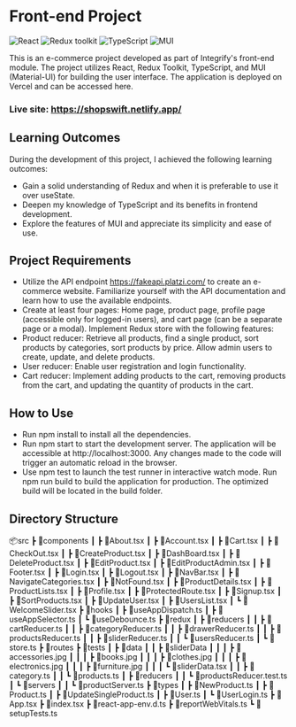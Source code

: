 # Front-end Project

![React](https://img.shields.io/badge/React-v.18-blue)
![Redux toolkit](https://img.shields.io/badge/RTK-v.1-purple)
![TypeScript](https://img.shields.io/badge/TypeScript-v.4-green)
![MUI](https://img.shields.io/badge/MUI-v.5.13.2-blue)

This is an e-commerce project developed as part of Integrify's front-end module. The project utilizes React, Redux Toolkit, TypeScript, and MUI (Material-UI) for building the user interface. The application is deployed on Vercel and can be accessed here.

### Live site: https://shopswift.netlify.app/

## Learning Outcomes

During the development of this project, I achieved the following learning outcomes:

- Gain a solid understanding of Redux and when it is preferable to use it over useState.
- Deepen my knowledge of TypeScript and its benefits in frontend development.
- Explore the features of MUI and appreciate its simplicity and ease of use.

## Project Requirements

- Utilize the API endpoint https://fakeapi.platzi.com/ to create an e-commerce website. Familiarize yourself with the API documentation and learn how to use the available endpoints.
- Create at least four pages: Home page, product page, profile page (accessible only for logged-in users), and cart page (can be a separate page or a modal).
  Implement Redux store with the following features:
- Product reducer: Retrieve all products, find a single product, sort products by categories, sort products by price. Allow admin users to create, update, and delete products.
- User reducer: Enable user registration and login functionality.
- Cart reducer: Implement adding products to the cart, removing products from the cart, and updating the quantity of products in the cart.

## How to Use

- Run npm install to install all the dependencies.
- Run npm start to start the development server. The application will be accessible at http://localhost:3000. Any changes made to the code will trigger an automatic reload in the browser.
- Use npm test to launch the test runner in interactive watch mode.
  Run npm run build to build the application for production. The optimized build will be located in the build folder.

## Directory Structure

📦src
┣ 📂components
┃ ┣ 📜About.tsx
┃ ┣ 📜Account.tsx
┃ ┣ 📜Cart.tsx
┃ ┣ 📜CheckOut.tsx
┃ ┣ 📜CreateProduct.tsx
┃ ┣ 📜DashBoard.tsx
┃ ┣ 📜DeleteProduct.tsx
┃ ┣ 📜EditProduct.tsx
┃ ┣ 📜EditProductAdmin.tsx
┃ ┣ 📜Footer.tsx
┃ ┣ 📜Login.tsx
┃ ┣ 📜Logout.tsx
┃ ┣ 📜NavBar.tsx
┃ ┣ 📜NavigateCategories.tsx
┃ ┣ 📜NotFound.tsx
┃ ┣ 📜ProductDetails.tsx
┃ ┣ 📜ProductLists.tsx
┃ ┣ 📜Profile.tsx
┃ ┣ 📜ProtectedRoute.tsx
┃ ┣ 📜Signup.tsx
┃ ┣ 📜SortProducts.tsx
┃ ┣ 📜UpdateUser.tsx
┃ ┣ 📜UsersList.tsx
┃ ┗ 📜WelcomeSlider.tsx
┣ 📂hooks
┃ ┣ 📜useAppDispatch.ts
┃ ┣ 📜useAppSelector.ts
┃ ┗ 📜useDebounce.ts
┣ 📂redux
┃ ┣ 📂reducers
┃ ┃ ┣ 📜cartReducer.ts
┃ ┃ ┣ 📜categoryReducer.ts
┃ ┃ ┣ 📜drawerReducer.ts
┃ ┃ ┣ 📜productsReducer.ts
┃ ┃ ┣ 📜sliderReducer.ts
┃ ┃ ┗ 📜usersReducer.ts
┃ ┗ 📜store.ts
┣ 📂routes
┣ 📂tests
┃ ┣ 📂data
┃ ┃ ┣ 📂sliderData
┃ ┃ ┃ ┣ 📜accessories.jpg
┃ ┃ ┃ ┣ 📜books.jpg
┃ ┃ ┃ ┣ 📜clothes.jpg
┃ ┃ ┃ ┣ 📜electronics.jpg
┃ ┃ ┃ ┣ 📜furniture.jpg
┃ ┃ ┃ ┗ 📜sliderData.tsx
┃ ┃ ┣ 📜category.ts
┃ ┃ ┗ 📜products.ts
┃ ┣ 📂reducers
┃ ┃ ┗ 📜productsReducer.test.ts
┃ ┗ 📂servers
┃ ┃ ┗ 📜productServer.ts
┣ 📂types
┃ ┣ 📜NewProduct.ts
┃ ┣ 📜Product.ts
┃ ┣ 📜UpdateSingleProduct.ts
┃ ┣ 📜User.ts
┃ ┗ 📜UserLogin.ts
┣ 📜App.tsx
┣ 📜index.tsx
┣ 📜react-app-env.d.ts
┣ 📜reportWebVitals.ts
┗ 📜setupTests.ts
